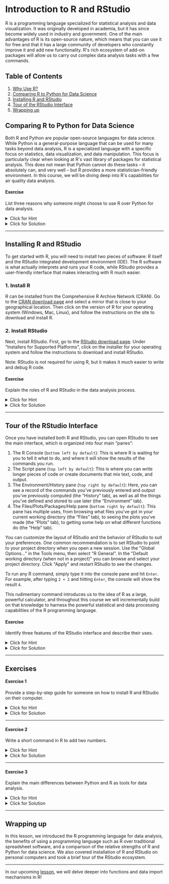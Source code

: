# Introduction to R and RStudio

R is a programming language specialized for statistical analysis and data visualization. It was originally developed in academia, but it has since become widely used in industry and government. One of the main advantages of R is its open-source nature, which means that you can use it for free and that it has a large community of developers who constantly improve it and add new functionality. R's rich ecosystem of add-on packages will allow us to carry out complex data analysis tasks with a few commands.

## Table of Contents

1. [Why Use R?](#why-use-r-)
1. [Comparing R to Python for Data Science](#comparing-r-to-python-for-data-science)
1. [Installing R and RStudio](#installing-r-and-rstudio)
1. [Tour of the RStudio Interface](#tour-of-the-rstudio-interface)
1. [Wrapping up](#wrapping-up)

## Comparing R to Python for Data Science

Both R and Python are popular open-source languages for data science. While Python is a general-purpose language that can be used for many tasks beyond data analysis, R is a specialized language with a specific focus on statistics, data visualization, and data manipulation. This focus is particularly clear when looking at R's vast library of packages for statistical analysis. This does not mean that Python cannot do these tasks – it absolutely can, and very well – but R provides a more statistician-friendly environment. In this course, we will be diving deep into R's capabilities for air quality data analysis.

#### Exercise

List three reasons why someone might choose to use R over Python for data analysis.

<details><summary>Click for Hint</summary>

Consider the strengths of R mentioned in the section.

</details>
<details><summary>Click for Solution</summary>

1. R's specialization in statistics and data visualization.
2. R's extensive library of packages for statistical analysis.
3. R offers a more statistician-friendly environment.
      
> While both R and Python are powerful tools for data science, R's specific focus on statistical analysis and data visualization, its extensive library of packages, and its inherently statistician-friendly environment make it particularly appealing for projects heavily rooted in statistical analysis.
</details>

---

## Installing R and RStudio

To get started with R, you will need to install two pieces of software: R itself and the RStudio integrated development environment (IDE). The R software is what actually interprets and runs your R code, while RStudio provides a user-friendly interface that makes interacting with R much easier.

### 1. Install R

R can be installed from the Comprehensive R Archive Network (CRAN). Go to the [CRAN download page](https://cran.r-project.org/mirrors.html) and select a mirror that is close to your geographical location. Then click on the version of R for your operating system (Windows, Mac, Linux), and follow the instructions on the site to download and install R.

### 2. Install RStudio

Next, install RStudio. First, go to the [RStudio download page](https://www.rstudio.com/products/rstudio/download/#download). Under "Installers for Supported Platforms", click on the installer for your operating system and follow the instructions to download and install RStudio. 

Note: RStudio is not required for using R, but it makes it much easier to write and debug R code.

#### Exercise

Explain the roles of R and RStudio in the data analysis process.

<details><summary>Click for Hint</summary>

Think about the actual processing of the code and the environment in which you write and debug that code.

</details>
<details><summary>Click for Solution</summary>

R is the software that interprets and runs your code, while RStudio is a user-friendly interface that makes it easier to interact with R.
      
> R and RStudio provide two crucial components of the data analysis setup. R is the engine that runs your code, performing all of the operations and computations. RStudio, on the other hand, is the interface in which you write your code. It provides valuable features such as syntax highlighting, debugging tools, and project management, which can significantly enhance your coding experience and efficiency.
</details>

---

## Tour of the RStudio Interface

Once you have installed both R and RStudio, you can open RStudio to see the main interface, which is organized into four main “panes”:

1. The R Console (`bottom left by default`): This is where R is waiting for you to tell it what to do, and where it will show the results of the commands you run.
2. The Script pane (`top left by default`): This is where you can write longer pieces of code or create documents that mix text, code, and output.
3. The Environment/History pane (`top right by default`): Here, you can see a record of the commands you’ve previously entered and output you’ve previously computed (the “History” tab), as well as all the things you’ve defined and stored to use later (the “Environment” tab).
4. The Files/Plots/Packages/Help pane (`bottom right by default`): This pane has multiple uses, from browsing what files you’ve got in your current working directory (the “Files” tab), to seeing the plots you’ve made (the “Plots” tab), to getting some help on what different functions do (the “Help” tab). 

You can customize the layout of RStudio and the behavior of RStudio to suit your preferences. One common recommendation is to set RStudio to point to your project directory when you open a new session. Use the "Global Options…" in the Tools menu, then select "R General". In the "Default working directory (when not in a project)" you can browse and select your project directory. Click "Apply" and restart RStudio to see the changes.

To run any R command, simply type it into the console pane and hit `Enter`. For example, after typing `2 + 2` and hitting `Enter`, the console will show the result `4`.

This rudimentary command introduces us to the idea of R as a large, powerful calculator, and throughout this course we will incrementally build on that knowledge to harness the powerful statistical and data processing capabilities of the R programming language.

#### Exercise

Identify three features of the RStudio interface and describe their uses.

<details><summary>Click for Hint</summary>

Review the description of the four main panes in the RStudio interface.

</details>
<details><summary>Click for Solution</summary>

1. R Console: R waits here for input and displays results.
2. Script Pane: This is where you can write long pieces of code or documents.
3. Environment/History Pane: This shows a record of previous commands and stored variables.
      
> The RStudio interface is divided into four main parts, each with a specific purpose. The R Console is the command line interface where you can input commands and see the results. The Script Pane is akin to a text editor where you can write scripts or documents that are longer and more complex. Lastly, the Environment/History Pane allows you to see your command history and currently stored variables, aiding in project management and preventing repetition.
</details>

---

## Exercises

#### Exercise 1

Provide a step-by-step guide for someone on how to install R and RStudio on their computer.

<details><summary>Click for Hint</summary>

Steps for installing R and RStudio are mentioned in the 'Installing R and RStudio' section.

</details>
<details><summary>Click for Solution</summary>

1. Go to the CRAN download page and choose a mirror near your location.
2. Click on the version of R for your OS and follow the instructions to download and install R.
3. Go to the RStudio download page and under 'Installers for Supported Platforms', click on the installer for your OS and follow the instructions to download and install RStudio.
      
> Installing R and RStudio is a straightforward process. Visit the CRAN and RStudio websites, select the appropriate versions of their software for your OS, and follow the respective instructions provided. After a successful installation, you should be able to launch RStudio and begin your work in R.
</details>

---

#### Exercise 2

Write a short command in R to add two numbers.

<details><summary>Click for Hint</summary>

In R, you can simply use the '+' operator to add two numbers.

</details>
<details><summary>Click for Solution</summary>

2 + 3
      
> Using the '+' operator in R allows you to add two numbers together. The command '2 + 3' asks R to evaluate the sum of 2 and 3, which is 5.
</details>

---

#### Exercise 3

Explain the main differences between Python and R as tools for data analysis.

<details><summary>Click for Hint</summary>

Review the 'Comparing R to Python for Data Science' section in the material.

</details>
<details><summary>Click for Solution</summary>

While both are powerful tools for data analysis, Python is a general-purpose language suitable for a variety of tasks beyond just data analysis. R, in contrast, is specifically tailored towards statistics, data visualization, and data manipulation, offering a more statistician-friendly environment. Additionally, R's extensive package library, specifically for statistical analysis, is one of its core strengths.
      
> Python and R are both used in data analysis but differ in their scope and strengths. Python, being a general-purpose language, is ideal for various tasks beyond data analysis. On the other hand, R was specifically designed for statistics and data manipulation, and has a richer and more extensive package ecosystem suitable for data analysis, making it somewhat easier and more intuitive to use for statisticians and data scientists.
</details>

---

## Wrapping up

In this lesson, we introduced the R programming language for data analysis, the benefits of using a programming language such as R over traditional spreadsheet software, and a comparison of the relative strengths of R and Python for data science. We also covered installation of R and RStudio on personal computers and took a brief tour of the RStudio ecosystem.

----

In our upcoming [lesson](2-Functions-and-Data-Import/readme.md), we will delve deeper into functions and data import mechanisms in R!

